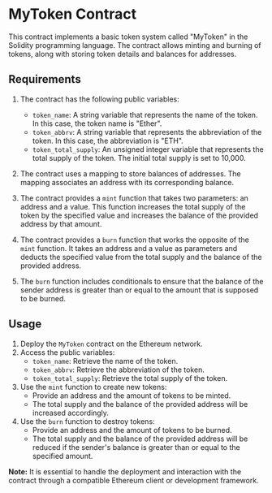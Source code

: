 # MyToken Contract

This contract implements a basic token system called "MyToken" in the Solidity programming language. The contract allows minting and burning of tokens, along with storing token details and balances for addresses.

## Requirements

1. The contract has the following public variables:
   - `token_name`: A string variable that represents the name of the token. In this case, the token name is "Ether".
   - `token_abbrv`: A string variable that represents the abbreviation of the token. In this case, the abbreviation is "ETH".
   - `token_total_supply`: An unsigned integer variable that represents the total supply of the token. The initial total supply is set to 10,000.

2. The contract uses a mapping to store balances of addresses. The mapping associates an address with its corresponding balance.

3. The contract provides a `mint` function that takes two parameters: an address and a value. This function increases the total supply of the token by the specified value and increases the balance of the provided address by that amount.

4. The contract provides a `burn` function that works the opposite of the `mint` function. It takes an address and a value as parameters and deducts the specified value from the total supply and the balance of the provided address.

5. The `burn` function includes conditionals to ensure that the balance of the sender address is greater than or equal to the amount that is supposed to be burned.

## Usage

1. Deploy the `MyToken` contract on the Ethereum network.
2. Access the public variables:
   - `token_name`: Retrieve the name of the token.
   - `token_abbrv`: Retrieve the abbreviation of the token.
   - `token_total_supply`: Retrieve the total supply of the token.
3. Use the `mint` function to create new tokens:
   - Provide an address and the amount of tokens to be minted.
   - The total supply and the balance of the provided address will be increased accordingly.
4. Use the `burn` function to destroy tokens:
   - Provide an address and the amount of tokens to be burned.
   - The total supply and the balance of the provided address will be reduced if the sender's balance is greater than or equal to the specified amount.

**Note:** It is essential to handle the deployment and interaction with the contract through a compatible Ethereum client or development framework.
